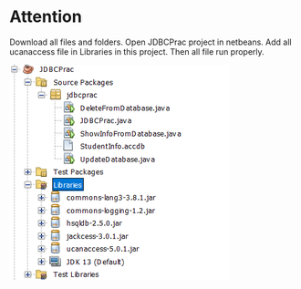 # Attention
Download all files and folders. Open JDBCPrac project in netbeans. Add all ucanaccess file in Libraries in this project. Then all file run properly.

![Screenshot](https://github.com/nayeem-bd/JAVA-LAB/blob/main/JDBC-Assignment/testingggg.png)
